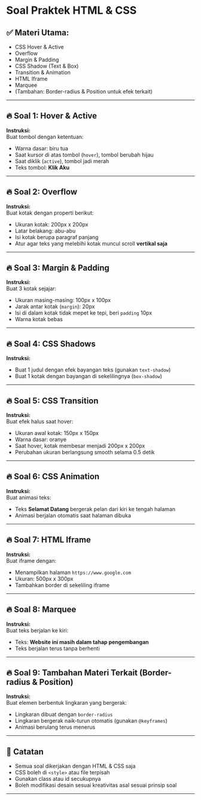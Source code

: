 # Soal Praktek HTML & CSS

## ✅ Materi Utama:
- CSS Hover & Active
- Overflow
- Margin & Padding
- CSS Shadow (Text & Box)
- Transition & Animation
- HTML Iframe
- Marquee
- (Tambahan: Border-radius & Position untuk efek terkait)

---

## 🔥 Soal 1: Hover & Active  
**Instruksi:**  
Buat tombol dengan ketentuan:  
- Warna dasar: biru tua  
- Saat kursor di atas tombol (`hover`), tombol berubah hijau  
- Saat diklik (`active`), tombol jadi merah  
- Teks tombol: **Klik Aku**

---

## 🔥 Soal 2: Overflow  
**Instruksi:**  
Buat kotak dengan properti berikut:  
- Ukuran kotak: 200px x 200px  
- Latar belakang: abu-abu  
- Isi kotak berupa paragraf panjang  
- Atur agar teks yang melebihi kotak muncul scroll **vertikal saja**  

---

## 🔥 Soal 3: Margin & Padding  
**Instruksi:**  
Buat 3 kotak sejajar:  
- Ukuran masing-masing: 100px x 100px  
- Jarak antar kotak (`margin`): 20px  
- Isi di dalam kotak tidak mepet ke tepi, beri `padding` 10px  
- Warna kotak bebas  

---

## 🔥 Soal 4: CSS Shadows  
**Instruksi:**  
- Buat 1 judul dengan efek bayangan teks (gunakan `text-shadow`)  
- Buat 1 kotak dengan bayangan di sekelilingnya (`box-shadow`)  

---

## 🔥 Soal 5: CSS Transition  
**Instruksi:**  
Buat efek halus saat hover:  
- Ukuran awal kotak: 150px x 150px  
- Warna dasar: oranye  
- Saat hover, kotak membesar menjadi 200px x 200px  
- Perubahan ukuran berlangsung smooth selama 0.5 detik  

---

## 🔥 Soal 6: CSS Animation  
**Instruksi:**  
Buat animasi teks:  
- Teks **Selamat Datang** bergerak pelan dari kiri ke tengah halaman  
- Animasi berjalan otomatis saat halaman dibuka  

---

## 🔥 Soal 7: HTML Iframe  
**Instruksi:**  
Buat iframe dengan:  
- Menampilkan halaman `https://www.google.com`  
- Ukuran: 500px x 300px  
- Tambahkan border di sekeliling iframe  

---

## 🔥 Soal 8: Marquee  
**Instruksi:**  
Buat teks berjalan ke kiri:  
- Teks: **Website ini masih dalam tahap pengembangan**  
- Teks berjalan terus tanpa berhenti  

---

## 🔥 Soal 9: Tambahan Materi Terkait (Border-radius & Position)  
**Instruksi:**  
Buat elemen berbentuk lingkaran yang bergerak:  
- Lingkaran dibuat dengan `border-radius`  
- Lingkaran bergerak naik-turun otomatis (gunakan `@keyframes`)  
- Animasi berulang terus menerus  

---

## 🎯 Catatan  
- Semua soal dikerjakan dengan HTML & CSS saja  
- CSS boleh di `<style>` atau file terpisah  
- Gunakan class atau id secukupnya  
- Boleh modifikasi desain sesuai kreativitas asal sesuai prinsip soal  

---

